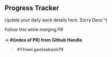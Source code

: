## Progress Tracker

Update your daily work details here. Sorry Devs ^)

Follow this while merging PR <br><br>
-> __#(index of PR) from Github Handle__ <br>

> __#1 from goelaakash79__
